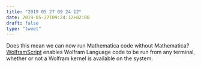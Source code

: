 ```yaml
---
title: "2019 05 27 09 24 12"
date: 2019-05-27T09:24:12+02:00
draft: false
type: "tweet"
---
```

Does this mean we can now run Mathematica code without Mathematica? [WolframScript](https://www.wolfram.com/wolframscript/) enables Wolfram Language code to be run from any terminal, whether or not a Wolfram kernel is available on the system.
